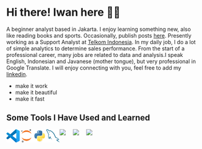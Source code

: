 # Hi there! Iwan here :construction_worker_man:

A beginner analyst based in Jakarta. I enjoy learning something new, also like reading books and sports. Occasionally, publish posts [here](https://medium.com/@kurniawan50). Presently working as a Support Analyst at [Telkom Indonesia](https://www.telkom.co.id/sites). In my daily job, I do a lot of simple analytics to determine sales performance. From the start of a professional career, many jobs are related to data and analysis.I speak English, Indonesian and Javanese (mother tongue), but very professional in Google Translate. I will enjoy connecting with you, feel free to add my [linkedin](https://www.linkedin.com/in/iwankurniawan50/).

- make it work 
- make it beautiful
- make it fast

## Some Tools I Have Used and Learned
<img align="left" width="35px" src="https://github.com/devicons/devicon/blob/master/icons/vscode/vscode-original.svg">
<img align="left" width="35px" src="https://github.com/devicons/devicon/blob/master/icons/jupyter/jupyter-original.svg">
<img align="left" width="35px" src="https://github.com/devicons/devicon/blob/master/icons/python/python-original.svg">
<img align="left" width="35px" src="https://github.com/devicons/devicon/blob/master/icons/mysql/mysql-original.svg">
<img align="left" width="35px" src="https://upload.wikimedia.org/wikipedia/commons/3/34/Microsoft_Office_Excel_%282019%E2%80%93present%29.svg">
<img align="left" width="35px" src="https://cdn.worldvectorlogo.com/logos/tableau-software.svg">
<img align="left" width="55px" src="https://cdn.worldvectorlogo.com/logos/looker-1.svg">
